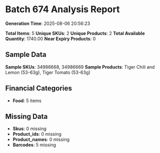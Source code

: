 # Batch 674 Analysis Report

**Generation Time**: 2025-08-06 20:56:23

**Total Items**: 5
**Unique SKUs**: 2
**Unique Products**: 2
**Total Available Quantity**: 1740.00
**Near Expiry Products**: 0

## Sample Data
**Sample SKUs**: 34986668, 34986669
**Sample Products**: Tiger Chili and Lemon (53-63g), Tiger Tomato (53-63g)

## Financial Categories
- **Food**: 5 items

## Missing Data
- **Skus**: 0 missing
- **Product_ids**: 0 missing
- **Product_names**: 0 missing
- **Barcodes**: 5 missing
